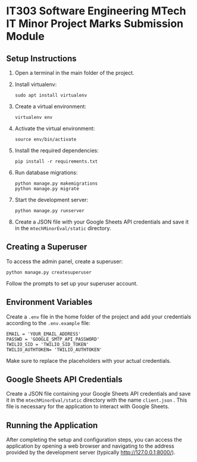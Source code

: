 # IT303 Software Engineering MTech IT Minor Project Marks Submission Module

## Setup Instructions

1. Open a terminal in the main folder of the project.

2. Install virtualenv:
   ```
   sudo apt install virtualenv
   ```

3. Create a virtual environment:
   ```
   virtualenv env
   ```

4. Activate the virtual environment:
   ```
   source env/bin/activate
   ```

5. Install the required dependencies:
   ```
   pip install -r requirements.txt
   ```

6. Run database migrations:
   ```
   python manage.py makemigrations
   python manage.py migrate
   ```

7. Start the development server:
   ```
   python manage.py runserver
   ```

8. Create a JSON file with your Google Sheets API credentials and save it in the `mtechMinorEval/static` directory.

## Creating a Superuser

To access the admin panel, create a superuser:

```
python manage.py createsuperuser
```

Follow the prompts to set up your superuser account.

## Environment Variables

Create a `.env` file in the home folder of the project and add your credentials according to the `.env.example` file:

```
EMAIL = 'YOUR_EMAIL_ADDRESS'
PASSWD = 'GOOGLE_SMTP_API_PASSWORD'
TWILIO_SID = 'TWILIO_SID_TOKEN'
TWILIO_AUTHTOKEN= 'TWILIO_AUTHTOKEN'
```

Make sure to replace the placeholders with your actual credentials.

## Google Sheets API Credentials

Create a JSON file containing your Google Sheets API credentials and save it in the `mtechMinorEval/static` directory with the name `client.json` . This file is necessary for the application to interact with Google Sheets.

## Running the Application

After completing the setup and configuration steps, you can access the application by opening a web browser and navigating to the address provided by the development server (typically http://127.0.0.1:8000/).